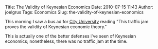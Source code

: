 Title: The Validity of Keynesian Economics
Date: 2010-07-15 11:43
Author: joelgrus
Tags: Economics
Slug: the-validity-of-keynesian-economics

This morning I saw a bus ad for [City
University](http://en.wikipedia.org/wiki/City_University_of_Seattle)
reading "This traffic jam proves the validity of Keynesian economic
theory."

This is actually one of the better defenses I've seen of Keynesian
economics; nonetheless, there was no traffic jam at the time.
